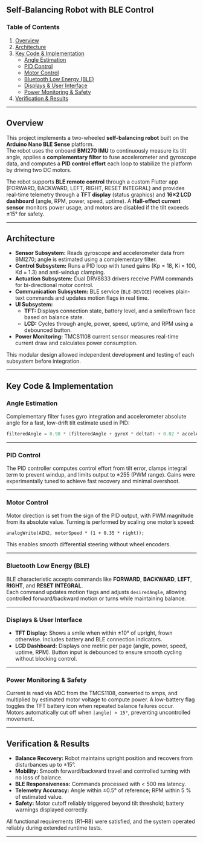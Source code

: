 ## Self-Balancing Robot with BLE Control

### Table of Contents
1. [Overview](#overview)  
2. [Architecture](#architecture)  
3. [Key Code & Implementation](#key-code--implementation)  
   - [Angle Estimation](#angle-estimation)  
   - [PID Control](#pid-control)  
   - [Motor Control](#motor-control)  
   - [Bluetooth Low Energy (BLE)](#bluetooth-low-energy-ble)  
   - [Displays & User Interface](#displays--user-interface)  
   - [Power Monitoring & Safety](#power-monitoring--safety)  
4. [Verification & Results](#verification--results)

---

## Overview

This project implements a two-wheeled **self-balancing robot** built on the **Arduino Nano BLE Sense** platform.  
The robot uses the onboard **BMI270 IMU** to continuously measure its tilt angle, applies a **complementary filter** to fuse accelerometer and gyroscope data, and computes a **PID control effort** each loop to stabilize the platform by driving two DC motors.  

The robot supports **BLE remote control** through a custom Flutter app (FORWARD, BACKWARD, LEFT, RIGHT, RESET INTEGRAL) and provides real-time telemetry through a **TFT display** (status graphics) and **16×2 LCD dashboard** (angle, RPM, power, speed, uptime). A **Hall-effect current sensor** monitors power usage, and motors are disabled if the tilt exceeds ±15° for safety.

---

## Architecture

- **Sensor Subsystem:** Reads gyroscope and accelerometer data from BMI270; angle is estimated using a complementary filter.  
- **Control Subsystem:** Runs a PID loop with tuned gains (Kp = 18, Ki = 100, Kd = 1.3) and anti-windup clamping.  
- **Actuation Subsystem:** Dual DRV8833 drivers receive PWM commands for bi-directional motor control.  
- **Communication Subsystem:** BLE service (`BLE-DEVICE`) receives plain-text commands and updates motion flags in real time.  
- **UI Subsystem:**  
  - **TFT:** Displays connection state, battery level, and a smile/frown face based on balance state.  
  - **LCD:** Cycles through angle, power, speed, uptime, and RPM using a debounced button.  
- **Power Monitoring:** TMCS1108 current sensor measures real-time current draw and calculates power consumption.  

This modular design allowed independent development and testing of each subsystem before integration.

---

## Key Code & Implementation

### Angle Estimation

Complementary filter fuses gyro integration and accelerometer absolute angle for a fast, low-drift tilt estimate used in PID:  

```C  
filteredAngle = 0.98 * (filteredAngle + gyroX * deltaT) + 0.02 * accelAngle;  
```

---

### PID Control

The PID controller computes control effort from tilt error, clamps integral term to prevent windup, and limits output to ±255 (PWM range). Gains were experimentally tuned to achieve fast recovery and minimal overshoot.

---

### Motor Control

Motor direction is set from the sign of the PID output, with PWM magnitude from its absolute value. Turning is performed by scaling one motor’s speed:  

```  
analogWrite(AIN2, motorSpeed * (1 + 0.35 * right));  
```

This enables smooth differential steering without wheel encoders.

---

### Bluetooth Low Energy (BLE)

BLE characteristic accepts commands like **FORWARD**, **BACKWARD**, **LEFT**, **RIGHT**, and **RESET INTEGRAL**.  
Each command updates motion flags and adjusts `desiredAngle`, allowing controlled forward/backward motion or turns while maintaining balance.

---

### Displays & User Interface

- **TFT Display:** Shows a smile when within ±10° of upright, frown otherwise. Includes battery and BLE connection indicators.  
- **LCD Dashboard:** Displays one metric per page (angle, power, speed, uptime, RPM). Button input is debounced to ensure smooth cycling without blocking control.

---

### Power Monitoring & Safety

Current is read via ADC from the TMCS1108, converted to amps, and multiplied by estimated motor voltage to compute power. A low-battery flag toggles the TFT battery icon when repeated balance failures occur.  
Motors automatically cut off when `|angle| > 15°`, preventing uncontrolled movement.

---

## Verification & Results

- **Balance Recovery:** Robot maintains upright position and recovers from disturbances up to ±15°.  
- **Mobility:** Smooth forward/backward travel and controlled turning with no loss of balance.  
- **BLE Responsiveness:** Commands processed with < 500 ms latency.  
- **Telemetry Accuracy:** Angle within ±0.5° of reference; RPM within 5 % of estimated value.  
- **Safety:** Motor cutoff reliably triggered beyond tilt threshold; battery warnings displayed correctly.  

All functional requirements (R1–R8) were satisfied, and the system operated reliably during extended runtime tests.

---
